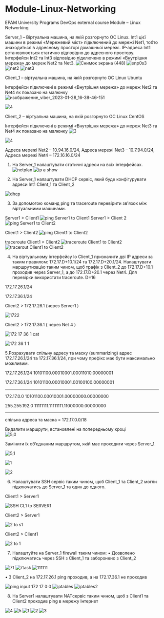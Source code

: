 # Module-Linux-Networking
EPAM University Programs DevOps external course Module – Linux Networking

Server_1 – Віртуальна машина, на якій розгорнуто ОС Linux. Int1 цієї машини в 
режимі «Мережевий міст» підключений до мережі Net1, тобто знаходиться в адресному 
просторі домашньої мережі. IP-адреса Int1 встановлюється статично відповідно до 
адресного простору. Інтерфейси Int2 та Int3 відповідно 
підключено в режимі «Внутрішня мережа» до мереж Net2 та Net3.
![Снимок экрана (448)](https://user-images.githubusercontent.com/102302310/215271673-9657b562-1299-4046-bfbf-94a6bae76c3d.png)
![enp0s3](https://user-images.githubusercontent.com/102302310/215272209-e53e4cfc-ce33-4cd6-a182-02297c26c903.jpg)
![net2](https://user-images.githubusercontent.com/102302310/215272217-d10596da-a290-4361-90ba-2c87e83c4f84.jpg)
![net3](https://user-images.githubusercontent.com/102302310/215272226-46f761ec-0b86-4425-a718-18384fd46771.jpg)

Client_1 – віртуальна машина, на якій розгорнуто ОС Linux  Ubuntu

Інтерфейси підключені в режимі «Внутрішня мережа» до мереж Net2 та Net4 як показано на малюнку
![изображение_viber_2023-01-28_16-38-46-151](https://user-images.githubusercontent.com/102302310/215272538-8aad13f5-b267-470e-a9bf-ed9e18798e02.jpg)

![4](https://user-images.githubusercontent.com/102302310/215272576-b57e10c4-4643-47f8-b1d9-7a10e4359516.jpg)

Client_2 – віртуальна машина, на якій розгорнуто ОС Linux CentOS

Інтерфейси підключені в режимі «Внутрішня мережа» до мереж Net3 та Net4 як показано на малюнку
![3](https://user-images.githubusercontent.com/102302310/215272694-357470c3-075d-4189-8c8b-8eede8af603e.jpg)

![4](https://user-images.githubusercontent.com/102302310/215272731-1b937db9-d67b-4f5a-a61c-eafc33cc3afb.jpg)

Адреса мережі Net2 – 10.94.16.0/24, 
Адреса мережі Net3 – 10.7.94.0/24, 
Адреса мережі Net4 – 172.16.16.0/24
1. На Server_1 налаштувати статичні адреси на всіх інтерфейсах.
![netplan](https://user-images.githubusercontent.com/102302310/215354396-c1fbda44-7c4c-4cc4-a88a-9d81be89febe.png)
![ip  a show](https://user-images.githubusercontent.com/102302310/215354397-f3e946a5-9657-406d-b544-1d2e62d048f9.png)

2. На Server_1 налаштувати DHCP сервіс, який буде конфігурувати адреси Int1 
Client_1 та Client_2

![dhcp](https://user-images.githubusercontent.com/102302310/215354620-06582c63-5ce3-47da-9517-7fe45bb7d8b3.png)

3. За допомогою команд ping та traceroute перевірити зв'язок між віртуальними 
машинами.  

 Server1 > Client1
![ping  Server1 to Client1](https://user-images.githubusercontent.com/102302310/215354394-e531b48a-6745-487d-a5b6-32661dfb18d2.png)
 Server1 > Client 2
![ping Server1 to Client2](https://user-images.githubusercontent.com/102302310/215354387-e8ea25bf-83a9-4b2a-ab79-0f6ce806e505.png)

Client1 > Client2
![ping  Client1  to Client2 ](https://user-images.githubusercontent.com/102302310/215355240-3e91ad35-95c1-4a57-bb05-7f6fdc4d7532.png)

traceroute Client1 > Client2
![traceroute Client1  to  Client2](https://user-images.githubusercontent.com/102302310/215355237-e3d5debb-cf7e-4924-84c8-c3939644342b.png)
![tracerout  Client1 to Client2](https://user-images.githubusercontent.com/102302310/215355239-745dc3f8-6558-4a1d-99a4-38c28eb1551d.png)

4. На віртуальному інтерфейсу lo Client_1 призначити дві ІР адреси за таким правилом: 
172.17.D+10.1/24 та 172.17.D+20.1/24. 
Налаштувати маршрутизацію таким чином, щоб трафік з Client_2 до 172.17.D+10.1 проходив через Server_1, а до 172.17.D+20.1 через Net4. 
Для перевірки використати traceroute.
D=16

172.17.26.1/24

172.17.36.1/24 

Client2 > 172.17.26.1 (через Server1 )
 
![1722](https://user-images.githubusercontent.com/102302310/215370580-f0c1b5fc-02e8-4777-9c6b-7c9d5e72cca8.jpg)

Client2 > 172.17.36.1 ( через  Net 4 )

![172 17 36 1 cat](https://user-images.githubusercontent.com/102302310/215365663-85a572a5-a969-4766-ac3b-367a0b8dd378.jpg)

![172 36 1 1](https://user-images.githubusercontent.com/102302310/215365694-8a0c1825-64fc-45b7-883f-5edaa06f240e.jpg)

5.Розрахувати спільну адресу та маску (summarizing) адрес 172.17.26.1/24 та 172.17.36.1/24, при чому префікс має бути максимально можливим. 
                
172.17.26.1/24                                                            10101100.00010001.00011010.00000001


172.17.36.1/24                                                            10101100.00010001.00100100.00000001
___________________________________________________
172.17.0.0      10101100.00010001.00000000.00000000

255.255.192.0   11111111.11111111.11000000.00000000
___________________________________________________

спільна адреса та маска = 172.17.0.0/18
                
 Видалити маршрути, встановлені на попередньому кроці            
![5,0](https://user-images.githubusercontent.com/102302310/215371900-d247bc05-8651-4358-93fe-699c930c306f.jpg)

 Замінити їх об’єднаним маршрутом, якій має проходити через Server_1.    

![5,1](https://user-images.githubusercontent.com/102302310/215377586-641c140a-8f9d-4157-a0f8-8c784814d24c.jpg)

![1](https://user-images.githubusercontent.com/102302310/215379315-7bbb2994-53df-48da-b83b-1bd848b7386c.jpg)

![2](https://user-images.githubusercontent.com/102302310/215379318-ce07440d-2fb4-4b29-8d8d-52832e75ec49.jpg)

6. Налаштувати SSH сервіс таким чином, щоб Client_1 та Client_2 могли підключатись до Server_1 та один до одного.

Client1 > Server1 

![SSH CL1 to SERVER1](https://user-images.githubusercontent.com/102302310/215547901-9c1c98e1-0f85-4d48-9d04-7531a67425cc.png)

Client2 > Server1

![2 to  s1](https://user-images.githubusercontent.com/102302310/215537703-a09834a0-92c7-42c6-8314-6db7166583bc.jpg)

Client2 > Client1 

![2  to  1](https://user-images.githubusercontent.com/102302310/215594984-5a027f51-dcea-4260-b3bc-e2dcb85353a5.jpg)

7. Налаштуйте на Server_1 firewall таким чином:
• Дозволено підключатись через SSH з Client_1 та заборонено з Client_2

![71](https://user-images.githubusercontent.com/102302310/215630857-632827ab-4af7-415a-8860-6efa65589dd4.jpg)
![7task](https://user-images.githubusercontent.com/102302310/215630590-1e8d5c25-58b8-42c5-9b42-5e513deca509.jpg)
![111111](https://user-images.githubusercontent.com/102302310/215631434-5a0e3967-b7db-4052-9634-4377f382b4bd.jpg)

• З Client_2 на 172.17.26.1 ping проходив, а на 172.17.36.1 не проходив

![ping input 172 17 0 0](https://user-images.githubusercontent.com/102302310/215633761-b28890ee-1ce4-42ae-96e1-45dd3fd2f3d5.jpg)
![iptables](https://user-images.githubusercontent.com/102302310/215634466-86843776-8c81-4c70-898f-8d3dfafe171c.jpg)
![iptables2](https://user-images.githubusercontent.com/102302310/215634470-408380a8-4d74-4f70-80ef-3c1390b9ab12.jpg)

8. На Server1 налаштувати NATсервіс таким чином, щоб з Client1 та Client2 проходив ping в мережу Інтернет


![4](https://user-images.githubusercontent.com/102302310/215640903-ff30a1c3-0de2-4e10-a381-33d52153193e.jpg)
![5](https://user-images.githubusercontent.com/102302310/215640905-ebc1fcad-1716-414d-90cd-850719b8f679.jpg)
![1](https://user-images.githubusercontent.com/102302310/215639969-dd107018-dedd-405a-8691-41ad830800ec.jpg)
![2](https://user-images.githubusercontent.com/102302310/215639975-2ea843f2-66e4-40ed-833a-5e4a05b91461.jpg)
![3](https://user-images.githubusercontent.com/102302310/215639976-3bdb0144-817d-41a1-ac78-7d9a2ccf6398.jpg)
